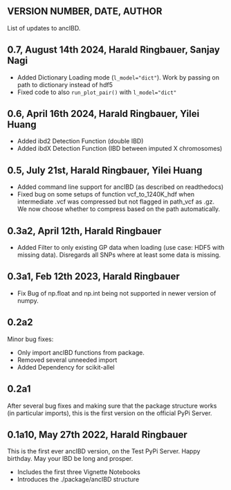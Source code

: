## VERSION NUMBER, DATE, AUTHOR
List of updates to ancIBD.

## 0.7, August 14th 2024, Harald Ringbauer, Sanjay Nagi
- Added Dictionary Loading mode (`l_model="dict"`). Work by passing on path to dictionary instead of hdf5
- Fixed code to also `run_plot_pair()` with `l_model="dict"` 

## 0.6, April 16th 2024, Harald Ringbauer, Yilei Huang
- Added ibd2 Detection Function (double IBD)
- Added ibdX Detection Function (IBD between imputed X chromosomes)

## 0.5, July 21st, Harald Ringbauer, Yilei Huang
- Added command line support for ancIBD (as described on readthedocs)
- Fixed bug on some setups of function vcf_to_1240K_hdf when intermediate .vcf was compressed but not flagged in path_vcf as .gz. We now choose whether to compress based on the path automatically. 

## 0.3a2, April 12th, Harald Ringbauer
- Added Filter to only existing GP data when loading (use case: HDF5 with missing data). Disregards all SNPs where at least some data is missing.

## 0.3a1, Feb 12th 2023, Harald Ringbauer
- Fix Bug of np.float and np.int being not supported in newer version of numpy.

## 0.2a2
Minor bug fixes:
- Only import ancIBD functions from package.
- Removed several unneeded import
- Added Dependency for scikit-allel

## 0.2a1
After several bug fixes and making sure that the package structure works (in particular imports), this is the first version on the official PyPi Server.

## 0.1a10, May 27th 2022, Harald Ringbauer
This is the first ever ancIBD version, on the Test PyPi Server. Happy birthday. May your IBD be long and prosper.
- Includes the first three Vignette Notebooks
- Introduces the ./package/ancIBD structure